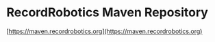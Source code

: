 RecordRobotics Maven Repository
===============================
[https://maven.recordrobotics.org](https://maven.recordrobotics.org)